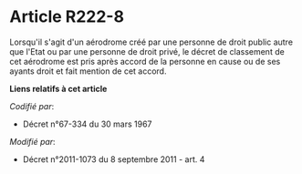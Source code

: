 # Article R222-8

Lorsqu'il s'agit d'un aérodrome créé par une personne de droit public autre que l'Etat ou par une personne de droit privé, le
décret de classement de cet aérodrome est pris après accord de la personne en cause ou de ses ayants droit et fait mention de
cet accord.

**Liens relatifs à cet article**

_Codifié par_:

  - Décret n°67-334 du 30 mars 1967

_Modifié par_:

  - Décret n°2011-1073 du 8 septembre 2011 - art. 4
